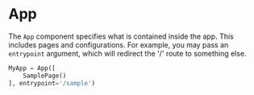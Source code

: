 # App

The ```App``` component specifies what is contained inside the app. This includes pages and configurations. For example, you may pass an ```entrypoint```
argument, which will redirect the '/' route to something else.
```python
MyApp = App([
    SamplePage()
], entrypoint='/sample')
```